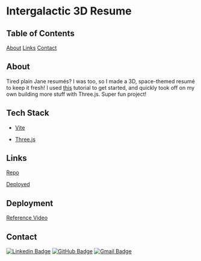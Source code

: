 # Intergalactic 3D Resume

## Table of Contents

[About](#about)
[Links](#links)
[Contact](#contact)

## About

Tired plain Jane resumés? I was too, so I made a 3D, space-themed resumé to keep it fresh! I used [this](https://youtu.be/Q7AOvWpIVHU) tutorial to get started, and quickly took off on my own building more stuff with Three.js. Super fun project!

## Tech Stack

- [Vite](https://vitejs.dev/)

- [Three.js](https://threejs.org/)

## Links

[Repo](https://github.com/nrenner0211/intergalactic-3d-resume)

[Deployed](https://nrenner0211.github.io/intergalactic-3d-resume/)

## Deployment

[Reference Video](https://www.youtube.com/watch?v=yo2bMGnIKE8)

## Contact

[![Linkedin Badge](https://img.shields.io/badge/-nrenner0211-blue?style=flat-square&logo=Linkedin&logoColor=white&link=https://www.linkedin.com/in/nicolette-renner/)](https://www.linkedin.com/in/nicolette-renner/)
[![GitHub Badge](https://img.shields.io/badge/-nrenner0211-7261A3?style=flat-square&logo=Github&logoColor=white&link=https://github.com/nrenner0211)](https://github.com/nrenner0211)
[![Gmail Badge](https://img.shields.io/badge/-nrenner0211@gmail.com-c14438?style=flat-square&logo=Gmail&logoColor=white&link=mailto:nrenner0211@gmail.com)](mailto:nrenner0211@gmail.com)
